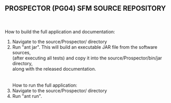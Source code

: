 ## PROSPECTOR (PG04) SFM SOURCE REPOSITORY ##
<br /><br />
How to build the full application and documentation:<br />
1. Navigate to the source/Prospector/ directory<br />
2. Run "ant jar". This will build an executable JAR file from the software sources,<br />
	(after executing all tests)	and copy it into the source/Prospector/bin/jar directory, <br />
	along with the released	documentation.<br />
	<br /><br />
How to run the full application:<br />
1. Navigate to the source/Prospector/ directory<br />
2. Run "ant run".<br />